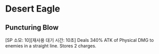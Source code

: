 # Desert Eagle

## Puncturing Blow

[SP 소모: 10][재사용 대기 시간: 10초] Deals 340% ATK of Physical DMG to enemies in a straight line. Stores 2 charges.
